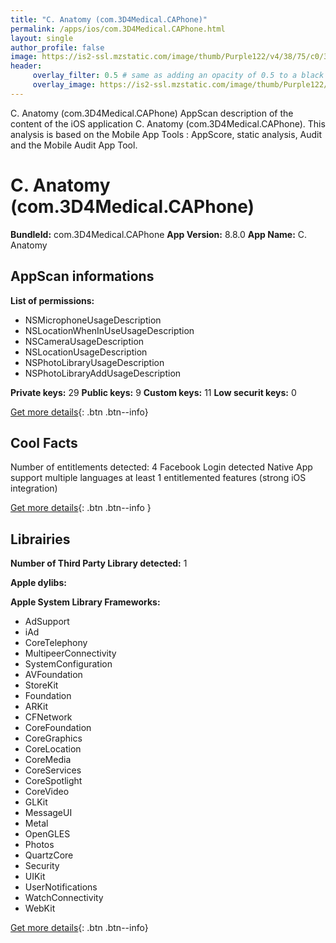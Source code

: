 ```yaml
---
title: "C. Anatomy (com.3D4Medical.CAPhone)"
permalink: /apps/ios/com.3D4Medical.CAPhone.html
layout: single
author_profile: false
image: https://is2-ssl.mzstatic.com/image/thumb/Purple122/v4/38/75/c0/3875c00b-8cc4-470c-e482-3829ce7d794e/iPhoneAppIcon-0-0-1x_U007emarketing-0-0-0-5-0-0-sRGB-0-0-0-GLES2_U002c0-512MB-85-220-0-0.png/512x512bb.jpg
header: 
     overlay_filter: 0.5 # same as adding an opacity of 0.5 to a black background
     overlay_image: https://is2-ssl.mzstatic.com/image/thumb/Purple122/v4/38/75/c0/3875c00b-8cc4-470c-e482-3829ce7d794e/iPhoneAppIcon-0-0-1x_U007emarketing-0-0-0-5-0-0-sRGB-0-0-0-GLES2_U002c0-512MB-85-220-0-0.png/512x512bb.jpg
---
```

C. Anatomy (com.3D4Medical.CAPhone) AppScan description of the content of the iOS application C. Anatomy (com.3D4Medical.CAPhone). This analysis is based on the Mobile App Tools : AppScore, static analysis, Audit and the Mobile Audit App Tool.

# C. Anatomy (com.3D4Medical.CAPhone)

**BundleId:** com.3D4Medical.CAPhone
**App Version:** 8.8.0
**App Name:** C. Anatomy


## AppScan informations 

**List of permissions:** 
- NSMicrophoneUsageDescription
- NSLocationWhenInUseUsageDescription
- NSCameraUsageDescription
- NSLocationUsageDescription
- NSPhotoLibraryUsageDescription
- NSPhotoLibraryAddUsageDescription
  
  
**Private keys:** 29
**Public keys:** 9
**Custom keys:** 11
**Low securit keys:** 0
  
[Get more details](/pricing.html){: .btn .btn--info}

## Cool Facts

Number of entitlements detected: 4
Facebook Login detected
Native App
support multiple languages
at least 1 entitlemented features (strong iOS integration)
  
[Get more details](/pricing.html){: .btn .btn--info }

## Librairies 
**Number of Third Party Library detected:** 1


**Apple dylibs:**


**Apple System Library Frameworks:**
- AdSupport
- iAd
- CoreTelephony
- MultipeerConnectivity
- SystemConfiguration
- AVFoundation
- StoreKit
- Foundation
- ARKit
- CFNetwork
- CoreFoundation
- CoreGraphics
- CoreLocation
- CoreMedia
- CoreServices
- CoreSpotlight
- CoreVideo
- GLKit
- MessageUI
- Metal
- OpenGLES
- Photos
- QuartzCore
- Security
- UIKit
- UserNotifications
- WatchConnectivity
- WebKit


  
[Get more details](/pricing.html){: .btn .btn--info}

